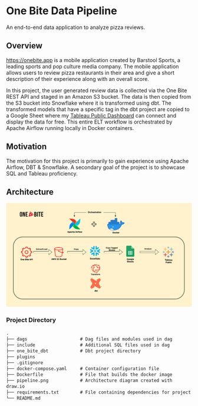 # One Bite Data Pipeline

An end-to-end data application to analyze pizza reviews.

## Overview
https://onebite.app is a mobile application created by Barstool Sports, a leading sports and pop culture media company. The mobile application allows users to review pizza restaurants in their area and give a short description of their experience along with an overall score.

In this project, the user generated review data is collected via the One Bite REST API and staged in an Amazon S3 bucket. The data is then copied from the S3 bucket into Snowflake where it is transformed using dbt. The transformed models that have a specific tag in the dbt project are copied to a Google Sheet where my [Tableau Public Dashboard](https://public.tableau.com/app/profile/alec7813/viz/OneBiteMetrics/OneBiteMetrics) can connect and display the data for free. This entire ELT workflow is orchestrated by Apache Airflow running locally in Docker containers.

## Motivation
The motivation for this project is primarily to gain experience using Apache Airflow, DBT & Snowflake. A secondary goal of the project is to showcase SQL and Tableau proficiency. 


## Architecture
<img src="https://github.com/alecryan88/one_bite/blob/main/pipeline.png" width=100% height=70%>



### Project Directory

    .
    ├── dags                    # Dag files and modules used in dag
    ├── include                 # Additional SQL files used in dag
    ├── one_bite_dbt            # Dbt project directory
    ├── plugins                 
    ├── .gitignore              
    ├── docker-compose.yaml     # Container configuration file
    ├── Dockerfile              # File that builds the docker image
    ├── pipeline.png            # Architecture diagram created with draw.io
    ├── requirements.txt        # File containing dependencies for project
    └── README.md
